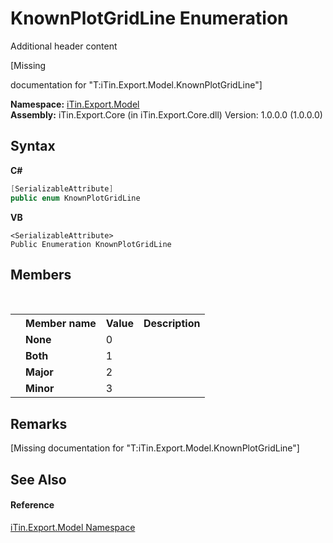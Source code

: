 # KnownPlotGridLine Enumeration
Additional header content 

\[Missing <summary> documentation for "T:iTin.Export.Model.KnownPlotGridLine"\]

**Namespace:**&nbsp;<a href="ef57ffcc-e95e-b212-5a46-9aa6f5a3511f">iTin.Export.Model</a><br />**Assembly:**&nbsp;iTin.Export.Core (in iTin.Export.Core.dll) Version: 1.0.0.0 (1.0.0.0)

## Syntax

**C#**<br />
``` C#
[SerializableAttribute]
public enum KnownPlotGridLine
```

**VB**<br />
``` VB
<SerializableAttribute>
Public Enumeration KnownPlotGridLine
```


## Members
&nbsp;<table><tr><th></th><th>Member name</th><th>Value</th><th>Description</th></tr><tr><td /><td target="F:iTin.Export.Model.KnownPlotGridLine.None">**None**</td><td>0</td><td /></tr><tr><td /><td target="F:iTin.Export.Model.KnownPlotGridLine.Both">**Both**</td><td>1</td><td /></tr><tr><td /><td target="F:iTin.Export.Model.KnownPlotGridLine.Major">**Major**</td><td>2</td><td /></tr><tr><td /><td target="F:iTin.Export.Model.KnownPlotGridLine.Minor">**Minor**</td><td>3</td><td /></tr></table>

## Remarks
\[Missing <remarks> documentation for "T:iTin.Export.Model.KnownPlotGridLine"\]

## See Also


#### Reference
<a href="ef57ffcc-e95e-b212-5a46-9aa6f5a3511f">iTin.Export.Model Namespace</a><br />